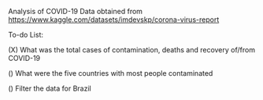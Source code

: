 Analysis of COVID-19 Data obtained from https://www.kaggle.com/datasets/imdevskp/corona-virus-report

To-do List:

(X) What was the total cases of contamination, deaths and recovery of/from COVID-19

() What were the five countries with most people contaminated

() Filter the data for Brazil